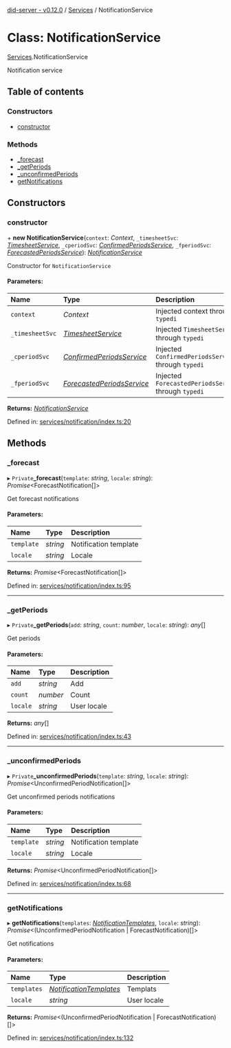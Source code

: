 [did-server - v0.12.0](../README.md) / [Services](../modules/services.md) / NotificationService

# Class: NotificationService

[Services](../modules/services.md).NotificationService

Notification service

## Table of contents

### Constructors

- [constructor](services.notificationservice.md#constructor)

### Methods

- [\_forecast](services.notificationservice.md#_forecast)
- [\_getPeriods](services.notificationservice.md#_getperiods)
- [\_unconfirmedPeriods](services.notificationservice.md#_unconfirmedperiods)
- [getNotifications](services.notificationservice.md#getnotifications)

## Constructors

### constructor

\+ **new NotificationService**(`context`: *Context*, `_timesheetSvc`: [*TimesheetService*](services.timesheetservice.md), `_cperiodSvc`: [*ConfirmedPeriodsService*](services.confirmedperiodsservice.md), `_fperiodSvc`: [*ForecastedPeriodsService*](services.forecastedperiodsservice.md)): [*NotificationService*](services.notificationservice.md)

Constructor for `NotificationService`

#### Parameters:

Name | Type | Description |
:------ | :------ | :------ |
`context` | *Context* | Injected context through `typedi`   |
`_timesheetSvc` | [*TimesheetService*](services.timesheetservice.md) | Injected `TimesheetService` through `typedi`   |
`_cperiodSvc` | [*ConfirmedPeriodsService*](services.confirmedperiodsservice.md) | Injected `ConfirmedPeriodsService` through `typedi`   |
`_fperiodSvc` | [*ForecastedPeriodsService*](services.forecastedperiodsservice.md) | Injected `ForecastedPeriodsService` through `typedi`    |

**Returns:** [*NotificationService*](services.notificationservice.md)

Defined in: [services/notification/index.ts:20](https://github.com/Puzzlepart/did/blob/dev/server/services/notification/index.ts#L20)

## Methods

### \_forecast

▸ `Private`**_forecast**(`template`: *string*, `locale`: *string*): *Promise*<ForecastNotification[]\>

Get forecast notifications

#### Parameters:

Name | Type | Description |
:------ | :------ | :------ |
`template` | *string* | Notification template   |
`locale` | *string* | Locale    |

**Returns:** *Promise*<ForecastNotification[]\>

Defined in: [services/notification/index.ts:95](https://github.com/Puzzlepart/did/blob/dev/server/services/notification/index.ts#L95)

___

### \_getPeriods

▸ `Private`**_getPeriods**(`add`: *string*, `count`: *number*, `locale`: *string*): *any*[]

Get periods

#### Parameters:

Name | Type | Description |
:------ | :------ | :------ |
`add` | *string* | Add   |
`count` | *number* | Count   |
`locale` | *string* | User locale    |

**Returns:** *any*[]

Defined in: [services/notification/index.ts:43](https://github.com/Puzzlepart/did/blob/dev/server/services/notification/index.ts#L43)

___

### \_unconfirmedPeriods

▸ `Private`**_unconfirmedPeriods**(`template`: *string*, `locale`: *string*): *Promise*<UnconfirmedPeriodNotification[]\>

Get unconfirmed periods notifications

#### Parameters:

Name | Type | Description |
:------ | :------ | :------ |
`template` | *string* | Notification template   |
`locale` | *string* | Locale    |

**Returns:** *Promise*<UnconfirmedPeriodNotification[]\>

Defined in: [services/notification/index.ts:68](https://github.com/Puzzlepart/did/blob/dev/server/services/notification/index.ts#L68)

___

### getNotifications

▸ **getNotifications**(`templates`: [*NotificationTemplates*](graphql.notificationtemplates.md), `locale`: *string*): *Promise*<(UnconfirmedPeriodNotification \| ForecastNotification)[]\>

Get notifications

#### Parameters:

Name | Type | Description |
:------ | :------ | :------ |
`templates` | [*NotificationTemplates*](graphql.notificationtemplates.md) | Templats   |
`locale` | *string* | User locale    |

**Returns:** *Promise*<(UnconfirmedPeriodNotification \| ForecastNotification)[]\>

Defined in: [services/notification/index.ts:132](https://github.com/Puzzlepart/did/blob/dev/server/services/notification/index.ts#L132)

